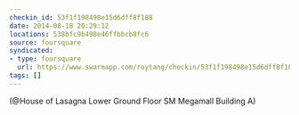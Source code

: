 ```yaml
---
checkin_id: 53f1f198498e15d6dff8f188
date: 2014-08-18 20:29:12
locations: 538bfc9b498e46ffbbcb8fc6
source: foursquare
syndicated:
- type: foursquare
  url: https://www.swarmapp.com/roytang/checkin/53f1f198498e15d6dff8f188
tags: []
---
```


 (@House of Lasagna Lower Ground Floor SM Megamall Building A)
